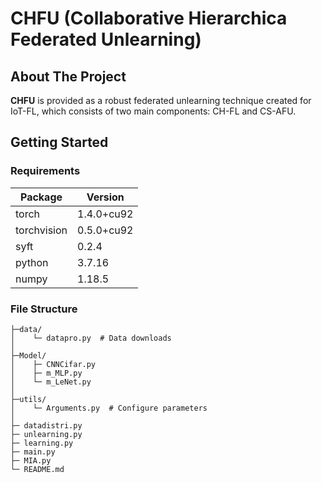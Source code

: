 # CHFU (Collaborative Hierarchica Federated Unlearning)

## About The Project
**CHFU**  is provided as a robust federated unlearning technique created for IoT-FL, which consists of two main components: CH-FL and CS-AFU. 

## Getting Started

### Requirements
| Package       | Version     |
|---------------|-------------|
| torch         | 1.4.0+cu92  |
| torchvision   | 0.5.0+cu92  |
| syft          | 0.2.4       |
| python        | 3.7.16      |
| numpy         | 1.18.5      |

### File Structure
```
├─data/
│    └─ datapro.py  # Data downloads
│      
├─Model/
│    ├─ CNNCifar.py  
│    ├─ m_MLP.py        
│    └─ m_LeNet.py         
│    
├─utils/   
│    └─ Arguments.py  # Configure parameters
│    
├─ datadistri.py    
├─ unlearning.py   
├─ learning.py
├─ main.py
├─ MIA.py
└─ README.md
